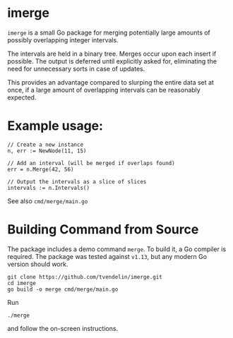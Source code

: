 # imerge

`imerge` is a small Go package for merging potentially 
large amounts of possibly overlapping integer intervals.

The intervals are held in a binary tree.
Merges occur upon each insert if possible. 
The output is deferred until explicitly asked for,
eliminating the need for unnecessary sorts in case
of updates.

This provides an advantage compared to slurping the
entire data set at once, if a large amount of overlapping intervals
can be reasonably expected.

# Example usage: 

```
// Create a new instance
n, err := NewNode(11, 15)

// Add an interval (will be merged if overlaps found)
err = n.Merge(42, 56)

// Output the intervals as a slice of slices
intervals := n.Intervals()
```

See also `cmd/merge/main.go`

# Building Command from Source

The package includes a demo command `merge`. To build it,
a Go compiler is required. The package was tested against 
`v1.13`, but any modern Go version should work.

```
git clone https://github.com/tvendelin/imerge.git
cd imerge
go build -o merge cmd/merge/main.go
```

Run

```
./merge
```

and follow the on-screen instructions.

